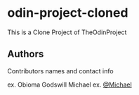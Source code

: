 # odin-project-cloned

This is a Clone Project of TheOdinProject

## Authors

Contributors names and contact info

ex. Obioma Godswill Michael 
ex. [@Michael](https://twitter.com/Michael08079961)

